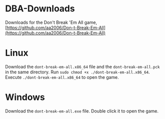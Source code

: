 # DBA-Downloads
Downloads for the Don't Break 'Em All game, [https://github.com/aa2006/Don-t-Break-Em-All](https://github.com/aa2006/Don-t-Break-Em-All)

# Linux
Download the `dont-break-em-all.x86_64` file and the `dont-break-em-all.pck` in the same directory. Run `sudo chmod +x ./dont-break-em-all.x86_64`. Execute `./dont-break-em-all.x86_64` to open the game.

# Windows
Download the `dont-break-em-all.exe` file. Double click it to open the game.
